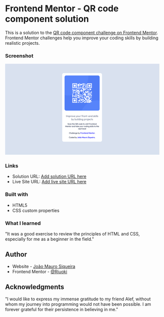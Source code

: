 # Frontend Mentor - QR code component solution

This is a solution to the [QR code component challenge on Frontend Mentor](https://www.frontendmentor.io/challenges/qr-code-component-iux_sIO_H). Frontend Mentor challenges help you improve your coding skills by building realistic projects. 


### Screenshot

![](./screenshot.jpg)

### Links

- Solution URL: [Add solution URL here](https://your-solution-url.com)
- Live Site URL: [Add live site URL here](https://riuoki.github.io/qrcode-main/)


### Built with

- HTML5
- CSS custom properties

### What I learned

"It was a good exercise to review the principles of HTML and CSS, especially for me as a beginner in the field."

## Author

- Website - [João Mauro Siqueira](https://github.com/Riuoki)
- Frontend Mentor - [@Riuoki](https://www.frontendmentor.io/profile/Riuoki)



## Acknowledgments

"I would like to express my immense gratitude to my friend Alef, without whom my journey into programming would not have been possible. I am forever grateful for their persistence in believing in me."

